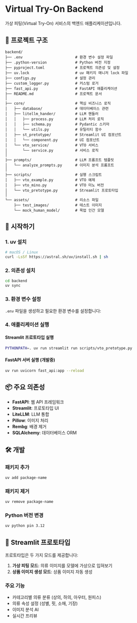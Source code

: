 # Virtual Try-On Backend

가상 피팅(Virtual Try-On) 서비스의 백엔드 애플리케이션입니다.

## 📁 프로젝트 구조

```
backend/
├── .env                        # 환경 변수 설정 파일
├── .python-version             # Python 버전 지정
├── pyproject.toml              # 프로젝트 의존성 및 설정
├── uv.lock                     # uv 패키지 매니저 lock 파일
├── configs.py                  # 설정 관리
├── custom_logger.py            # 커스텀 로거
├── fast_api.py                 # FastAPI 애플리케이션
├── README.md                   # 프로젝트 문서
│
├── core/                       # 핵심 비즈니스 로직
│   ├── database/               # 데이터베이스 관련
│   ├── litellm_hander/         # LLM 핸들러
│   │   ├── process.py          # LLM 처리 로직
│   │   ├── schema.py           # Pydantic 스키마
│   │   └── utils.py            # 유틸리티 함수
│   ├── st_pretotype/           # Streamlit UI 컴포넌트
│   │   └── component.py        # UI 컴포넌트
│   └── vto_service/            # VTO 서비스
│       └── service.py          # 서비스 로직
│
├── prompts/                    # LLM 프롬프트 템플릿
│   └── analyze_prompts.py      # 이미지 분석 프롬프트
│
├── scripts/                    # 실행 스크립트
│   ├── vto_example.py          # VTO 예제
│   ├── vto_mino.py             # VTO 미노 버전
│   └── vto_pretotype.py        # Streamlit 프로토타입
│
└── assets/                     # 리소스 파일
    ├── test_images/            # 테스트 이미지
    └── mock_human_model/       # 목업 인간 모델
```

## 🚀 시작하기

### 1. uv 설치

```bash
# macOS / Linux
curl -LsSf https://astral.sh/uv/install.sh | sh
```

### 2. 의존성 설치

```bash
cd backend
uv sync
```

### 3. 환경 변수 설정

`.env` 파일을 생성하고 필요한 환경 변수를 설정합니다:

### 4. 애플리케이션 실행

#### Streamlit 프로토타입 실행

```bash
PYTHONPATH=. uv run streamlit run scripts/vto_pretotype.py
```

#### FastAPI 서버 실행 (개발중)

```bash
uv run uvicorn fast_api:app --reload
```

## 📦 주요 의존성

- **FastAPI**: 웹 API 프레임워크
- **Streamlit**: 프로토타입 UI
- **LiteLLM**: LLM 통합
- **Pillow**: 이미지 처리
- **Rembg**: 배경 제거
- **SQLAlchemy**: 데이터베이스 ORM

## 🛠️ 개발

### 패키지 추가

```bash
uv add package-name
```

### 패키지 제거

```bash
uv remove package-name
```

### Python 버전 변경

```bash
uv python pin 3.12
```


## 🎨 Streamlit 프로토타입

프로토타입은 두 가지 모드를 제공합니다:

1. **가상 피팅 모드**: 의류 이미지를 모델에 가상으로 입혀보기
2. **상품 이미지 생성 모드**: 상품 이미지 자동 생성

### 주요 기능

- 카테고리별 의류 분류 (상의, 하의, 아우터, 원피스)
- 의류 속성 설정 (성별, 핏, 소매, 기장)
- 이미지 분석 AI
- 실시간 프리뷰

